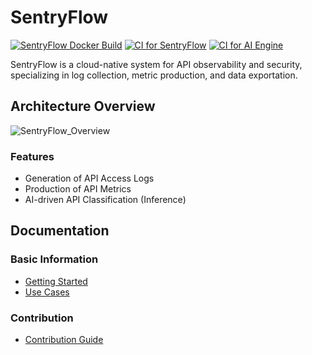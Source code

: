 # SentryFlow

[![SentryFlow Docker Build](https://github.com/boanlab/sentryflow/actions/workflows/release.yml/badge.svg)](https://github.com/boanlab/sentryflow/actions/workflows/release.yml) [![CI for SentryFlow](https://github.com/boanlab/sentryflow/actions/workflows/ci-test-go.yml/badge.svg)](https://github.com/boanlab/sentryflow/actions/workflows/ci-test-go.yml) [![CI for AI Engine](https://github.com/boanlab/sentryflow/actions/workflows/ci-test-py.yml/badge.svg)](https://github.com/boanlab/sentryflow/actions/workflows/ci-test-py.yml)

SentryFlow is a cloud-native system for API observability and security, specializing in log collection, metric production, and data exportation.

## Architecture Overview

![SentryFlow_Overview](docs/sentryflow_overview.png)

### Features

- Generation of API Access Logs
- Production of API Metrics
- AI-driven API Classification (Inference)

## Documentation

### Basic Information

- [Getting Started](docs/getting_started.md)
- [Use Cases](examples/README.md)

### Contribution

- [Contribution Guide](contribution/README.md)
